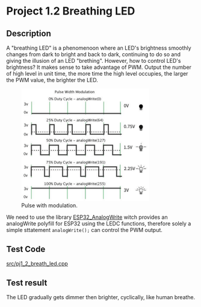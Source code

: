 # Project 1.2 Breathing LED

## Description

A "breathing LED" is a phenomenoon where an LED's brightness smoothly changes from dark to bright and back to dark, continuing to do so and giving the illusion of an LED "brething". However, how to control LED's brightness?
It makes sense to take advantage of PWM. Output the number of high level in unit time, the more time the high level occupies, the larger the PWM value, the brighter the LED.

<figure>
    <img src="project01/pj1_2_breath_led/images/Pulse%20with%20modulation.png"
         alt="Pulse with modulation"  width="80%" height="80%">
    <figcaption>Pulse with modulation.</figcaption>
</figure>

We need to use the library [ESP32_AnalogWrite](https://github.com/ERROPiX/ESP32_AnalogWrite) witch provides an analogWrite polyfill for ESP32 using the LEDC functions, therefore solely a simple sttatement `analogWrite();` can control the PWM output.

## Test Code

[src/pj1_2_breath_led.cpp](src/pj1_2_breath_led.cpp ':include :type=code')

## Test result

The LED gradually gets dimmer then brighter, cyclically, like human breathe.